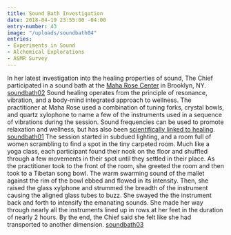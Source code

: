 ```yaml
---
title: Sound Bath Investigation
date: 2018-04-19 23:55:00 -04:00
entry-number: 43
image: "/uploads/soundbath04"
entries:
- Experiments in Sound
- Alchemical Explorations
- ASMR Survey
---
```


In her latest investigation into the healing properties of sound, The Chief participated in a sound bath at the [Maha Rose Center](https://www.maharose.com/) in Brooklyn, NY. 
[soundbath02](/uploads/soundbath02)
Sound healing operates from the principle of resonance, vibration, and a body-mind integrated approach to wellness. The practitioner at Maha Rose used a combination of tuning forks, crystal bowls, and quartz xylophone to name a few of the instruments used in a sequence of vibrations during the session. Sound frequencies can be used to promote relaxation and wellness, but has also been [scientifically linked to healing](https://onlinelibrary.wiley.com/doi/full/10.1111/j.1365-2044.2005.04287.x). 
[soundbath01](/uploads/soundbath01)
The session started in subdued lighting, and a room full of women scrambling to find a spot in the tiny carpeted room. Much like a yoga class, each participant found their nook on the floor and shuffled through a few movements in their spot until they settled in their place. As the practitioner took to the front of the room, she greeted the room and then took to a Tibetan song bowl. The warm swarming sound of the mallet against the rim of the bowl ebbed and flowed in its intensity. Then, she raised the glass xylphone and strummed the breadth of the instrument causing the aligned glass tubes to buzz. She swayed the the instrument back and forth to intensify the emanating sounds. She made her way through nearly all the instruments lined up in rows at her feet in the duration of nearly 2 hours. By the end, the Chief said she felt like she had transported to another dimension. 
[soundbath03](/uploads/soundbath03)